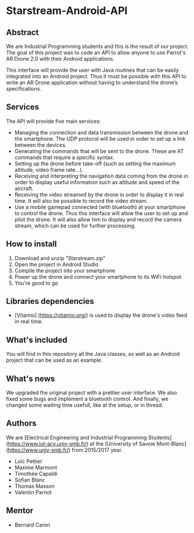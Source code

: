 # Starstream-Android-API

## Abstract
We are Industrial Programming students and this is the result of our project.
The goal of this project was to code an API to allow anyone to use Parrot's AR Drone 2.0 with their Android applications.

This interface will provide the user with Java routines that can be easily integrated into an Android project. Thus it must be possible with this API to write an AR Drone application without having to understand the drone’s specifications. 

## Services
The API will provide five main services: 
*	Managing the connection and data transmission between the drone and the smartphone. The UDP protocol will be used in order to set up a link between the devices.
*	Generating the commands that will be sent to the drone. These are AT commands that require a specific syntax.
*	Setting up the drone before take-off (such as setting the maximum altitude, video frame rate…).
*	Receiving and interpreting the navigation data coming from the drone in order to display useful information such as altitude and speed of the aircraft.
*	Receiving the video streamed by the drone in order to display it in real time. It will also be possible to record the video stream.
* Use a mobile gamepad connected (with bluetooth) at your smartphone to control the drone.
Thus this interface will allow the user to set up and pilot the drone. It will also allow him to display and record the camera stream, which can be used for further processing.

## How to install

1. Download and unzip "Starstream.zip"
2. Open the project in Android Studio
3. Compile the project into your smartphone
4. Power up the drone and connect your smartphone to its WiFi hotspot
5. You're good to go

## Libraries dependencies

* [Vitamio] (https://vitamio.org/) is used to display the drone's video feed in real time. 

## What's included
You will find in this repository all the Java classes, as well as an Android project that can be used as an example.

## What's news
We upgraded the original project with a prettier user interface.
We also fixed some bugs and implement a bluetooth control.
And finally, we changed some waiting time usefull, like at the setup, or in thread.

## Authors
We are [Electrical Engineering and Industrial Programming Students] (https://www.iut-acy.univ-smb.fr/) at the [University of Savoie Mont-Blanc] (https://www.univ-smb.fr/) from 2015/2017 year.

* Loïc Pettier
* Maxime Marmont
* Timothée Capaldi
* Sofian Blanc 
* Thomas Masson
* Valentin Parriot 

## Mentor

* Bernard Caron

